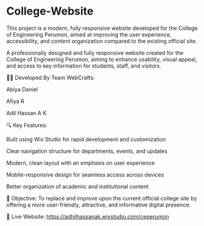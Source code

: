 # College-Website
This project is a modern, fully responsive website developed for the College of Engineering Perumon, aimed at improving the user experience, accessibility, and content organization compared to the existing official site.

A professionally designed and fully responsive website created for the College of Engineering Perumon, aiming to enhance usability, visual appeal, and access to key information for students, staff, and visitors.

👨‍💻 Developed By Team WebCrafts:

Abiya Daniel

Afiya R

Adil Hassan A K

🔍 Key Features:

Built using Wix Studio for rapid development and customization

Clear navigation structure for departments, events, and updates

Modern, clean layout with an emphasis on user experience

Mobile-responsive design for seamless access across devices

Better organization of academic and institutional content

🎯 Objective:
To replace and improve upon the current official college site by offering a more user-friendly, attractive, and informative digital presence.

🔗 Live Website: https://adhilhassanak.wixstudio.com/ceperumon


